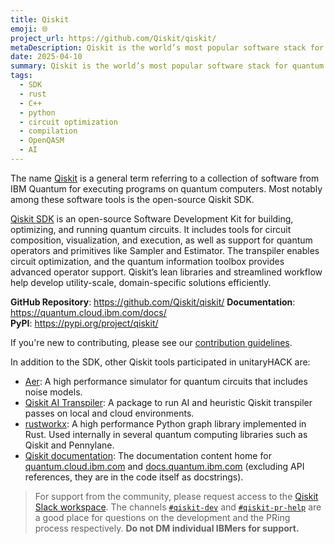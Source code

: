 ```yaml
---
title: Qiskit
emoji: 🌐
project_url: https://github.com/Qiskit/qiskit/
metaDescription: Qiskit is the world’s most popular software stack for quantum computing. Build circuits, leverage Qiskit functions, transpile with AI tools, and execute workloads in an optimized runtime environment.
date: 2025-04-10
summary: Qiskit is the world’s most popular software stack for quantum computing. Build circuits, leverage Qiskit functions, transpile with AI tools, and execute workloads in an optimized runtime environment.
tags:
  - SDK
  - rust
  - C++
  - python
  - circuit optimization
  - compilation
  - OpenQASM
  - AI
---
```


The name [Qiskit](https://www.ibm.com/quantum/qiskit) is a general term referring to a collection of software from IBM Quantum for executing programs on quantum computers. Most notably among these software tools is the open-source Qiskit SDK.

[Qiskit SDK](https://www.ibm.com/quantum/qiskit) is an open-source Software Development Kit for building, optimizing, and running quantum circuits. It includes tools for circuit composition, visualization, and execution, as well as support for quantum operators and primitives like Sampler and Estimator. The transpiler enables circuit optimization, and the quantum information toolbox provides advanced operator support. Qiskit’s lean libraries and streamlined workflow help develop utility-scale, domain-specific solutions efficiently.

**GitHub Repository**: <https://github.com/Qiskit/qiskit/>
**Documentation**: <https://quantum.cloud.ibm.com/docs/>  
**PyPI**: <https://pypi.org/project/qiskit/>

If you're new to contributing, please see our [contribution guidelines](https://github.com/Qiskit/qiskit/blob/main/CONTRIBUTING.md).

In addition to the SDK, other Qiskit tools participated in unitaryHACK are:

- [Aer](https://github.com/Qiskit/qiskit-aer/): A high performance simulator for quantum circuits that includes noise models.
- [Qiskit AI Transpiler](https://github.com/Qiskit/qiskit-ibm-transpiler): A package to run AI and heuristic Qiskit transpiler passes on local and cloud environments.
- [rustworkx](https://github.com/Qiskit/rustworkx): A high performance Python graph library implemented in Rust. Used internally in several quantum computing libraries such as Qiskit and Pennylane.
- [Qiskit documentation](https://github.com/Qiskit/documentation): The documentation content home for [quantum.cloud.ibm.com](https://quantum.cloud.ibm.com/docs) and [docs.quantum.ibm.com](https://docs.quantum.ibm.com) (excluding API references, they are in the code itself as docstrings).

> For support from the community, please request access to the [Qiskit Slack workspace](https://qisk.it/join-slack). The channels [`#qiskit-dev`](https://qiskit.enterprise.slack.com/archives/C025DF09HUJ) and [`#qiskit-pr-help`](https://qiskit.enterprise.slack.com/archives/C024ELK40TW) are a good place for questions on the development and the PRing process respectively. **Do not DM individual IBMers for support.**
